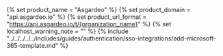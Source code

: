 {% set product_name = "Asgardeo" %}
{% set product_domain = "api.asgardeo.io" %}
{% set product_url_format = "https://api.asgardeo.io/t/{organization_name}" %}
{% set localhost_warning_note = "" %}
{% include "../../../../../includes/guides/authentication/sso-integrations/add-microsoft-365-template.md" %}
